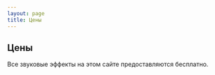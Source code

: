 ```yaml
---
layout: page
title: Цены
---
```


## Цены

Все звуковые эффекты на этом сайте предоставляются бесплатно.
